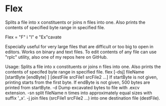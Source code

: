 # Flex
Splits a file into x constituents or joins n files into one. Also prints the contents of specified byte range in specified file.

Flex = "F" i "l" e "Ex"cavate

Especially useful for very large files that are difficult or too big to open in editors. Works on binary and text files. To edit
contents of any file can use "rplc" utility, also one of my repos here on GitHub.

Usage:
Splits a file into x constituents or joins n files into one.
  Also prints the contents of specifed byte range in specified file.
      flex [-dsj] fileName [startByte [endByte] ] [destFile srcFile1 srcFile2 ...]
  If startByte is not given, printing starts from the first byte.
  If endByte is not given, 500 bytes are printed from startByte.
  -d Dump excavated bytes to file with .excv extension.
  -sn split fileName n times into approximately equal sizes with suffix '_x'.
  -j join files (srcFile1 srcFile2 ...) into one destination file (destFile).
